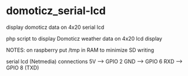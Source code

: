 # domoticz_serial-lcd
display domoticz data on 4x20 serial lcd

php script to display Domoticz weather data on 4x20 lcd display

NOTES:
on raspberry put /tmp in RAM to minimize SD writing

serial lcd (Netmedia) connections
5V --> GPIO 2
GND --> GPIO 6
RXD --> GPIO 8 (TXD)
